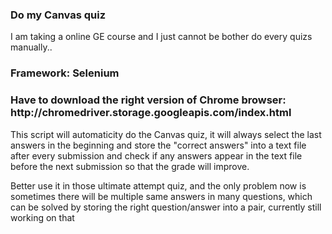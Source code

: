 
<h3>Do my Canvas quiz</h3> 
<p>I am taking a online GE course and I just cannot be bother do every quizs manually..</p>
<h3>Framework: Selenium</h3>
<h3>Have to download the right version of Chrome browser: http://chromedriver.storage.googleapis.com/index.html</h3>
<p>This script will automaticity do the Canvas quiz, it will always select the last answers in the beginning and store the "correct answers" into a text file after every submission and check if any answers appear in the text file before the next submission so that the grade will improve.</p> 

<p>Better use it in those ultimate attempt quiz, and the only problem now is sometimes there will be multiple same answers in many questions, which can be solved by storing the right question/answer into a pair, currently still working on that</p>
